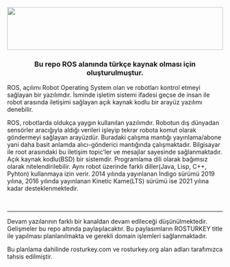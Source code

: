 <div align="center">
<img src="https://www.elektrikde.com/wp-content/uploads/2019/09/ros-nedir.jpg" align="center" style="width: 100%; height:100" />
</div>  
  

### <div align="center">Bu repo ROS alanında türkçe kaynak olması için oluşturulmuştur. </div>  

ROS, açılımı Robot Operating System olan ve robotları kontrol etmeyi sağlayan bir yazılımdır. İsminde işletim sistemi ifadesi geçse de insan ile robot arasında iletişimi sağlayan açık kaynak kodlu bir arayüz yazılımı denebilir.

ROS, robotlarda oldukça yaygın kullanılan yazılımdır. Robotun dış dünyadan sensörler aracığıyla aldığı verileri işleyip tekrar robota komut olarak göndermeyi sağlayan arayüzdür. Buradaki çalışma mantığı yayınlama/abone yani daha basit anlamda alıcı-gönderici mantığında çalışmaktadır. Bilgisayar ile root arasındaki bu iletişim topic’ler ve mesajlar sayesinde sağlanmaktadır. Açık kaynak kodlu(BSD) bir sistemdir. Programlama dili olarak bağımsız olarak nitelendirilebilir. Aynı robot üzerinde farklı diller(Java, Lisp, C++, Pyhton) kullanmaya izin verir. 2014 yılında yayınlanan İndigo sürümü 2019 yılına, 2016 yılında yayınlanan Kinetic Kame(LTS) sürümü ise 2021 yılına kadar desteklenmektedir.



<br />

----

Devam yazılarının farklı bir kanaldan devam edileceği düşünülmektedir. Gelişmeler bu repo altında paylaşılacaktır. Bu paylasımların ROSTURKEY title ile yapılması planlanılmakta ve gerekli domain işlemleri sağlanmaktadır. 

Bu planlama dahilinde rosturkey.com ve rosturkey.org alan adları tarafımızca tahsis edilmiştir. 

